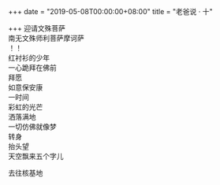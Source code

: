 +++
date = "2019-05-08T00:00:00+08:00"
title = "老爸说 · 十"

+++
迎请文殊菩萨  
南无文殊师利菩萨摩诃萨  
！！  
红衬衫的少年  
一心跪拜在佛前  
拜愿  
如意保安康  
一时间  
彩虹的光芒  
洒落满地  
一切仿佛就像梦  
转身  
抬头望  
天空飘来五个字儿  
  
去往核基地  